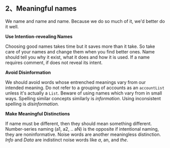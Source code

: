 ## 2、Meaningful names

We name and name and name. Because we do so much of it, we'd better do it well.

**Use Intention-revealing Names**

Choosing good names takes time but it saves more than it take. 
So take care of your names and change them when you find better ones. 
Name should tell you why it exist, what it does and how it is used. 
If a name requires comment, if does not reveal its intent.

**Avoid Disinformation**

We should avoid words whose entrenched meanings vary from our intended meaning. 
Do not refer to a grouping of accounts as an `accountList` unless it's actually a `List`.
Beware of using names which vary from in small ways.
Spelling similar concepts similarly is *information*. Using inconsistent spelling is *disinformation.*

**Make Meaningful Distinctions**

If name must be different, then they should mean something different.
Number-series naming (a1, a2, .. aN) is the opposite if intentional naming, they are noninformative.
Noise words are another meaningless distinction. *Info* and *Data* are indistinct noise words like *a*, an, and *the*.
